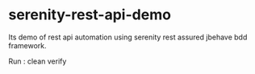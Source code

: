 # serenity-rest-api-demo

Its demo of rest api automation using serenity rest assured jbehave bdd framework.

Run :
clean verify
